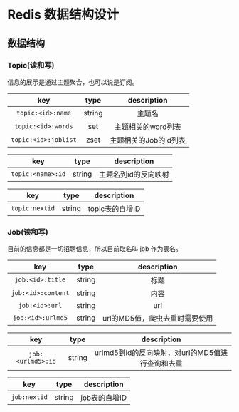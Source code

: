 # Redis 数据结构设计 

## 数据结构

### Topic(读和写)

信息的展示是通过主题聚合，也可以说是订阅。

|key|type|description|
|:-:|:-:|:-:|
|`topic:<id>:name`|string|主题名|
|`topic:<id>:words`|set|主题相关的word列表|
|`topic:<id>:joblist`|zset|主题相关的Job的id列表|

|key|type|description|
|:-:|:-:|:-:|
|`topic:<name>:id`|string|主题名到id的反向映射|

|key|type|description|
|:-:|:-:|:-:|
|`topic:nextid`|string|topic表的自增ID|

### Job(读和写)

目前的信息都是一切招聘信息，所以目前取名叫 job 作为表名。

|key|type|description|
|:-:|:-:|:-:|
|`job:<id>:title`|string|标题|
|`job:<id>:content`|string|内容|
|`job:<id>:url`|string|url|
|`job:<id>:urlmd5`|string|url的MD5值，爬虫去重时需要使用|

|key|type|description|
|:-:|:-:|:-:|
|`job:<urlmd5>:id`|string|urlmd5到id的反向映射，对url的MD5值进行查询和去重|

|key|type|description|
|:-:|:-:|:-:|
|`job:nextid`|string|job表的自增ID|
